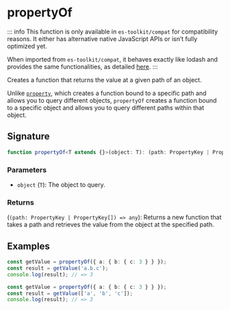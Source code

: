 # propertyOf

::: info
This function is only available in `es-toolkit/compat` for compatibility reasons. It either has alternative native JavaScript APIs or isn’t fully optimized yet.

When imported from `es-toolkit/compat`, it behaves exactly like lodash and provides the same functionalities, as detailed [here](../../../compatibility.md).
:::

Creates a function that returns the value at a given path of an object.

Unlike [`property`](./property.md), which creates a function bound to a specific path and allows you to query different objects,
`propertyOf` creates a function bound to a specific object and allows you to query different paths within that object.

## Signature

```typescript
function propertyOf<T extends {}>(object: T): (path: PropertyKey | PropertyKey[]) => any;
```

### Parameters

- `object` (`T`): The object to query.

### Returns

(`(path: PropertyKey | PropertyKey[]) => any`): Returns a new function that takes a path and retrieves the value from the object at the specified path.

## Examples

```typescript
const getValue = propertyOf({ a: { b: { c: 3 } } });
const result = getValue('a.b.c');
console.log(result); // => 3

const getValue = propertyOf({ a: { b: { c: 3 } } });
const result = getValue(['a', 'b', 'c']);
console.log(result); // => 3
```
